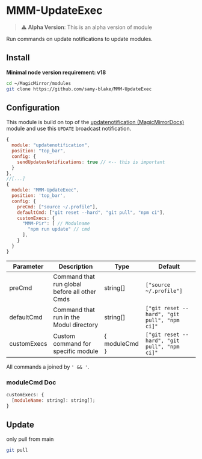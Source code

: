 # MMM-UpdateExec

> :warning: **Alpha Version**: This is an alpha version of module

Run commands on update notifications to update modules.

## Install

**Minimal node version requirement: v18**

```bash
cd ~/MagicMirror/modules
git clone https://github.com/samy-blake/MMM-UpdateExec
```

## Configuration

This module is build on top of the [updatenotification (MagicMirrorDocs)](https://docs.magicmirror.builders/modules/updatenotification.html#using-the-module) module and use this `UPDATE` broadcast notification.

```js
{
  module: "updatenotification",
  position: "top_bar",
  config: {
    sendUpdatesNotifications: true // <-- this is important
  }
},
//[...]
{
  module: "MMM-UpdateExec",
  position: 'top_bar',
  config: {
    preCmd: ["source ~/.profile"],
    defaultCmd: ["git reset --hard", "git pull", "npm ci"],
    customExecs: {
	  "MMM-Pir": [ // Modulname
		"npm run update" // cmd
      ],
    }
  }
}
```

| Parameter   | Description                                   | Type          | Default                                      |
| ----------- | --------------------------------------------- | ------------- | -------------------------------------------- |
| preCmd      | Command that run global before all other Cmds | string[]      | `["source ~/.profile"]`                      |
| defaultCmd  | Command that run in the Modul directory       | string[]      | `["git reset --hard", "git pull", "npm ci]"` |
| customExecs | Custom command for specific module            | { moduleCmd } | `["git reset --hard", "git pull", "npm ci]"` |

All commands a joined by `' && '`.

### moduleCmd Doc

```js
customExecs: {
  [moduleName: string]: string[];
}
```

## Update

only pull from main

```bash
git pull
```
